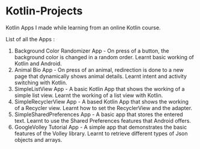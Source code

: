 # Kotlin-Projects
Kotlin Apps I made while learning from an online Kotlin course.

List of all the Apps :
  1. Background Color Randomizer App - On press of a button, the background color is changed in a random order. Learnt basic working of Kotlin and Android.
  2. Animal Bio App - On press of an animal, redirection is done to a new page that dynamically shows animal details. Learnt intent and activity switching with Kotlin.
  3. SimpleListView App - A basic Kotlin App that shows the working of a simple list view. Learnt the working of a list view with Kotlin.
  4. SimpleRecyclerView App - A based Kotlin App that shows the working of a Recycler view. Learnt how to set the RecyclerView and the adapter.
  5. SimpleSharedPreferences App - A basic app that stores the entered text. Learnt to use the Shared Preferences features that Android offers.
  6. GoogleVolley Tutorial App - A simple app that demonstrates the basic features of the Volley library. Learnt to retrieve different types of Json objects and arrays.
